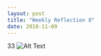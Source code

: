 ```yaml
---
layout: post
title: "Weekly Reflection 8"
date: 2018-11-09
---
```

33
![Alt Text](https://i.imgur.com/Uzg88Tt.gif)
